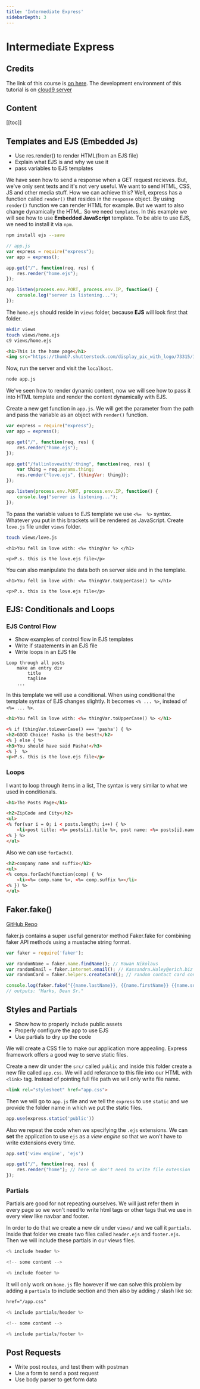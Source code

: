 ```yaml
---
title: 'Intermediate Express'
sidebarDepth: 3
---
```


# Intermediate Express


## Credits

The link of this course is [on here](https://www.udemy.com/the-web-developer-bootcamp/learn/v4/t/lecture/3861616?start=15).
The development environment of this tutorial is on [cloud9 server](https://ide.c9.io/cienciayk/backend-basics)

## Content

[[toc]]

## Templates and EJS (Embedded Js)

* Use res.render() to render HTML(from an EJS file)
* Explain what EJS is and why we use it
* pass variables to EJS templates

We have seen how to send a response when a GET request recieves. But, we've only sent texts and it's not very useful. We want to send HTML, CSS, JS and other media stuff. How we can achieve this? Well, express has a function called `render()` that resides in the `response` object. By using `render()` function we can render HTML for example. But we want to also change dynamically the HTML. So we need `templates`. In this example we will see how to use **Embedded JavaScript** template. To be able to use EJS, we need to install it via `npm`.

```bash
npm install ejs --save
```

```javascript
// app.js
var express = require("express");
var app = express();

app.get("/", function(req, res) {
    res.render("home.ejs");
});

app.listen(process.env.PORT, process.env.IP, function() {
    console.log("server is listening...");
});
```

The `home.ejs` should reside in `views` folder, because **EJS** will look first that folder.

```bash
mkdir views
touch views/home.ejs
c9 views/home.ejs
```

```html
<h1>This is the home page</h1>
<img src="https://thumb7.shutterstock.com/display_pic_with_logo/73315/114919084/stock-photo-beautiful-home-patio-with-view-and-sunset-reflection-114919084.jpg">
```

Now, run the server and visit the `localhost`.

```bash
node app.js
```

We've seen how to render dynamic content, now we will see how to pass it into HTML template and render the content dynamically with EJS.

Create a new get function in `app.js`. We will get the parameter from the path and pass the variable as an object with `render()` function.

```javascript
var express = require("express");
var app = express();

app.get("/", function(req, res) {
    res.render("home.ejs");
});

app.get("/fallinlovewith/:thing", function(req, res) {
    var thing = req.params.thing;
    res.render("love.ejs", {thingVar: thing});
});

app.listen(process.env.PORT, process.env.IP, function() {
    console.log("server is listening...");
});
```

To pass the variable values to EJS template we use `<%=  %>` syntax. Whatever you put in this brackets will be rendered as JavaScript. Create `love.js` file under `views` folder. 

```bash
touch views/love.js
```

```ejs
<h1>You fell in love with: <%= thingVar %> </h1>

<p>P.s. this is the love.ejs file</p>
```

You can also manipulate the data both on server side and in the template.

```ejs
<h1>You fell in love with: <%= thingVar.toUpperCase() %> </h1>

<p>P.s. this is the love.ejs file</p>
```

## EJS: Conditionals and Loops

### EJS Control Flow

* Show examples of control flow in EJS templates
* Write if staatements in an EJS file
* Write loops in an EJS file

```
Loop through all posts
	make an entry div
		title
		tagline
	...

```

In this template we will use a conditional. When using conditional the template syntax of EJS changes slightly. It becomes `<% ... %>`, instead of `<%= ... %>`.

```html
<h1>You fell in love with: <%= thingVar.toUpperCase() %> </h1>

<% if (thingVar.toLowerCase() === 'pasha') { %>
<h2>GOOD Choice! Pasha is the best!</h2>
<% } else { %>
<h3>You should have said Pasha!</h3>
<% }  %>
<p>P.s. this is the love.ejs file</p>
```

### Loops

I want to loop through items in a list, The syntax is very similar to what we used in conditionals.

```html
<h1>The Posts Page</h1>

<h2>ZipCode and City</h2>
<ul>
<% for(var i = 0; i < posts.length; i++) { %>
    <li>post title: <%= posts[i].title %>, post name: <%= posts[i].name %></li>
<% } %>
</ul>
```

Also we can use `forEach()`.

```html
<h2>company name and suffix</h2>
<ul>
<% comps.forEach(function(comp) { %>
    <li><%= comp.name %>, <%= comp.suffix %></li>
<% }) %>
</ul>
```


## Faker.fake()

[GitHub Repo](https://github.com/marak/Faker.js/)

faker.js contains a super useful generator method Faker.fake for combining faker API methods using a mustache string format.

```javascript
var faker = require('faker');

var randomName = faker.name.findName(); // Rowan Nikolaus
var randomEmail = faker.internet.email(); // Kassandra.Haley@erich.biz
var randomCard = faker.helpers.createCard(); // random contact card containing many properties
```

```javascript
console.log(faker.fake("{{name.lastName}}, {{name.firstName}} {{name.suffix}}"));
// outputs: "Marks, Dean Sr."
```

## Styles and Partials

* Show how to properly include public assets
* Properly configure the app to use EJS
* Use partials to dry up the code

We will create a CSS file to make our application more appealing. Express framework offers a good way to serve static files.

Create a new dir under the `src/` called `public` and inside this folder create a new file called `app.css`. We will add referance to this file into our HTML with `<link>` tag. Instead of pointing full file path we will only write file name. 

```html
<link rel="stylesheet" href="app.css">
```

Then we will go to `app.js` file and we tell the `express` to use `static` and we provide the folder name in which we put the static files.

```javascript
app.use(express.static('public'))
```

Also we repeat the code when we specifying the `.ejs` extensions. We can **set** the application to use `ejs` as a *view engine* so that we won't have to write extensions every time.

```javascript
app.set('view engine', 'ejs')

app.get("/", function(req, res) {
    res.render("home"); // here we don't need to write file extension
});
```

### Partials

Partials are good for not repeating ourselves. We will just refer them in every page so we won't need to write html tags or other tags that we use in every view like navbar and footer.

In order to do that we create a new dir under `views/` and we call it `partials`. Inside that folder we create two files called `header.ejs` and `footer.ejs`. Then we will include these partials in our views files.

```javascript
<% include header %>

<!-- some content -->

<% include footer %>
```

It will only work on `home.js` file however if we can solve this problem by adding a `partials` to include section and then also by adding `/` slash like so:  

```html
href="/app.css"
```

```javascript
<% include partials/header %>

<!-- some content -->

<% include partials/footer %>
```

## Post Requests

* Write post routes, and test them with postman
* Use a form to send a post request
* Use body parser to get form data